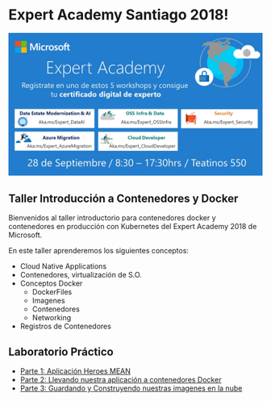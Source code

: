 # Expert Academy Santiago 2018!

 <img width='' src='images/banner.png'/> 

## Taller Introducción a Contenedores y Docker

Bienvenidos al taller introductorio para contenedores docker y contenedores en producción con Kubernetes del Expert Academy 2018 de Microsoft.

En este taller aprenderemos los siguientes conceptos:

*   Cloud Native Applications
*   Contenedores, virtualización de S.O.
*   Conceptos Docker
    *   DockerFiles
    *   Imagenes
    *   Contenedores
    *   Networking
*   Registros de Contenedores

## Laboratorio Práctico
*   [Parte 1: Aplicación Heroes MEAN](https://github.com/feranto/azureDemos/tree/master/CloudComputing/IAAS-Heroes-App)
*   [Parte 2: Llevando nuestra aplicación a contenedores Docker](https://github.com/feranto/azureDemos/tree/master/OpenDevFrameworks/Docker/Docker-Heroes-App)
*   [Parte 3: Guardando y Construyendo nuestras imagenes en la nube](https://github.com/Azure/blackbelt-aks-hackfest/blob/master/labs/day1-labs/02-dockerize-apps.md)
